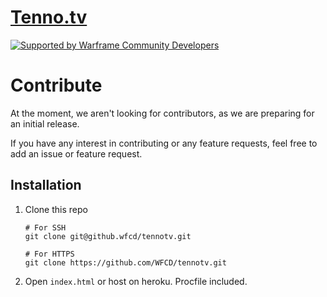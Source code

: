 # [Tenno.tv](https://tenno.tv)

[![Supported by Warframe Community Developers](https://warframestat.us/wfcd.png)](https://github.com/WFCD "Supported by Warframe Community Developers")


# Contribute

At the moment, we aren't looking for contributors, as we are preparing for an initial release.

If you have any interest in contributing or any feature requests, feel free to add an issue or feature request.

## Installation

1. Clone this repo

    ```
    # For SSH
    git clone git@github.wfcd/tennotv.git
    
    # For HTTPS
    git clone https://github.com/WFCD/tennotv.git
    ```
    
2. Open `index.html` or host on heroku. Procfile included.